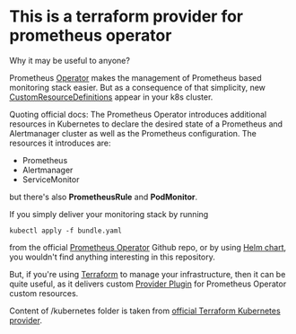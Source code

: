 # This is a terraform provider for prometheus operator

Why it may be useful to anyone?

Prometheus [Operator](https://coreos.com/operators/) makes the management of Prometheus based monitoring stack easier.
But as a consequence of that simplicity, new [CustomResourceDefinitions](https://kubernetes.io/docs/concepts/extend-kubernetes/api-extension/custom-resources/#customresourcedefinitions) appear in your k8s cluster.

Quoting official docs:
The Prometheus Operator introduces additional resources in Kubernetes to declare the desired state of a Prometheus and Alertmanager cluster as well as the Prometheus configuration. The resources it introduces are:
* Prometheus
* Alertmanager
* ServiceMonitor

but there's also **PrometheusRule** and **PodMonitor**.

If you simply deliver your monitoring stack by running 
```
kubectl apply -f bundle.yaml
```
from the official [Prometheus Operator](https://github.com/coreos/prometheus-operator) Github repo, 
or by using [Helm chart](https://github.com/helm/charts/tree/master/stable/prometheus-operator),
you wouldn't find anything interesting in this repository.

But, if you're using [Terraform](https://www.terraform.io/) to manage your infrastructure, 
then it can be quite useful, as it delivers custom [Provider Plugin](https://www.terraform.io/docs/plugins/provider.html) for Prometheus Operator custom resources.

Content of /kubernetes folder is taken from [official Terraform Kubernetes provider](https://github.com/terraform-providers/terraform-provider-kubernetes).
